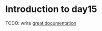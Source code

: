 # Introduction to day15

TODO: write [great documentation](http://jacobian.org/writing/what-to-write/)

